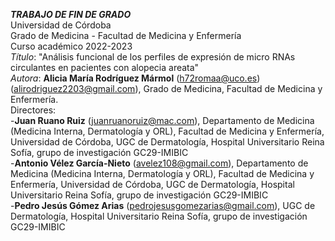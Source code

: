 ***TRABAJO DE FIN DE GRADO***   
Universidad de Córdoba  
Grado de Medicina - Facultad de Medicina y Enfermería  
Curso académico 2022-2023    
*Título*: "Análisis funcional de los perfiles de expresión de micro RNAs circulantes en pacientes con alopecia areata"     
*Autora*: **Alicia María Rodríguez Mármol** (h72romaa@uco.es) (alirodriguez2203@gmail.com), Grado de Medicina, Facultad de Medicina y Enfermería.  
Directores:  
-**Juan Ruano Ruiz** (juanruanoruiz@mac.com), Departamento de Medicina (Medicina Interna, Dermatología y ORL), Facultad de Medicina y Enfermería, Universidad de Córdoba, UGC de Dermatología, Hospital Universitario Reina Sofía, grupo de investigación GC29-IMIBIC     
-**Antonio Vélez García-Nieto** (avelez108@gmail.com), Departamento de Medicina (Medicina Interna, Dermatología y ORL), Facultad de Medicina y Enfermería, Universidad de Córdoba, UGC de Dermatología, Hospital Universitario Reina Sofía, grupo de investigación GC29-IMIBIC     
-**Pedro Jesús Gómez Arias** (pedrojesusgomezarias@gmail.com), UGC de Dermatología, Hospital Universitario Reina Sofía, grupo de investigación GC29-IMIBIC      
